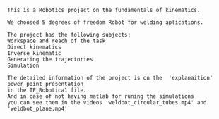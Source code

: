      
    This is a Robotics project on the fundamentals of kinematics. 

    We choosed 5 degrees of freedom Robot for welding aplications.

    The project has the following subjects:
    Workspace and reach of the task
    Direct kinematics
    Inverse kinematic
    Generating the trajectories
    Simulation
    
    The detailed information of the project is on the  'explanaition'  power point presentation
    in the TF_Robotica1 file.
    And in case of not having matlab for runing the simulations 
    you can see them in the videos 'weldbot_circular_tubes.mp4' and  'weldbot_plane.mp4'
